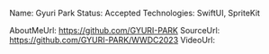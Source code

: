 Name: Gyuri Park
Status: Accepted
Technologies: SwiftUI, SpriteKit

AboutMeUrl: https://github.com/GYURI-PARK
SourceUrl: https://github.com/GYURI-PARK/WWDC2023
VideoUrl:

<!---
EXAMPLE
Name: John Appleseed
Status: Submitted <or> Winner <or> Distinguished <or> Rejected
Technologies: SwiftUI, RealityKit, CoreGraphic

AboutMeUrl: https://linkedin.com/in/johnappleseed
SourceUrl: https://github.com/johnappleseed/wwdc2025
VideoUrl: https://youtu.be/ABCDE123456
-->
